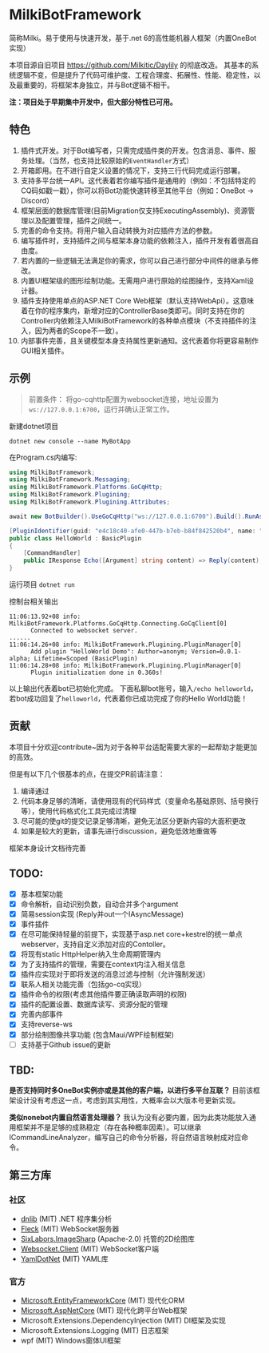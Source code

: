 # MilkiBotFramework
简称Milki。易于使用与快速开发，基于.net 6的高性能机器人框架（内置OneBot实现）

本项目源自旧项目 https://github.com/Milkitic/Daylily 的彻底改造。
其基本的系统逻辑不变，但是提升了代码可维护度、工程合理度、拓展性、性能、稳定性，以及最重要的，将框架本身独立，并与Bot逻辑不相干。

**注：项目处于早期集中开发中，但大部分特性已可用。**

## 特色
1. 插件式开发。对于Bot编写者，只需完成插件类的开发。包含消息、事件、服务处理。（当然，也支持比较原始的`EventHandler`方式）
2. 开箱即用。在不进行自定义设置的情况下，支持三行代码完成运行部署。
3. 支持多平台统一API。这代表着若你编写插件是通用的（例如：不包括特定的CQ码如戳一戳），你可以将Bot功能快速转移至其他平台（例如：OneBot -> Discord）
3. 框架层面的数据库管理(目前Migration仅支持ExecutingAssembly)、资源管理以及配置管理，插件之间统一。
4. 完善的命令支持。将用户输入自动转换为对应插件方法的参数。
5. 编写插件时，支持插件之间与框架本身功能的依赖注入，插件开发有着很高自由度。
6. 若内置的一些逻辑无法满足你的需求，你可以自己进行部分中间件的继承与修改。
7. 内置UI框架级的图形绘制功能。无需用户进行原始的绘图操作，支持Xaml设计器。
8. 插件支持使用单点的ASP.NET Core Web框架（默认支持WebApi）。这意味着在你的程序集内，新增对应的ControllerBase类即可。同时支持在你的Controller内依赖注入MilkiBotFramework的各种单点模块（不支持插件的注入，因为两者的Scope不一致）。
9. 内部事件完善，且关键模型本身支持属性更新通知。这代表着你将更容易制作GUI相关插件。

## 示例

> 前置条件：
> 将go-cqhttp配置为websocket连接，地址设置为`ws://127.0.0.1:6700`，运行并确认正常工作。

新建dotnet项目

`dotnet new console --name MyBotApp`

在Program.cs内编写:

```cs
using MilkiBotFramework;
using MilkiBotFramework.Messaging;
using MilkiBotFramework.Platforms.GoCqHttp;
using MilkiBotFramework.Plugining;
using MilkiBotFramework.Plugining.Attributes;

await new BotBuilder().UseGoCqHttp("ws://127.0.0.1:6700").Build().RunAsync();

[PluginIdentifier(guid: "e4c18c40-afe0-447b-b7eb-b84f842520b4", name: "HelloWorld Demo")]
public class HelloWorld : BasicPlugin
{
    [CommandHandler]
    public IResponse Echo([Argument] string content) => Reply(content);
}
```

运行项目
`dotnet run`

控制台相关输出
```
11:06:13.92+08 info: MilkiBotFramework.Platforms.GoCqHttp.Connecting.GoCqClient[0]
      Connected to websocket server.
......
11:06:14.26+08 info: MilkiBotFramework.Plugining.PluginManager[0]
      Add plugin "HelloWorld Demo": Author=anonym; Version=0.0.1-alpha; Lifetime=Scoped (BasicPlugin)
11:06:14.28+08 info: MilkiBotFramework.Plugining.PluginManager[0]
      Plugin initialization done in 0.360s!
```
以上输出代表着bot已初始化完成。
下面私聊bot账号，输入`/echo helloworld`，若bot成功回复了`helloworld`，代表着你已成功完成了你的Hello World功能！

## 贡献

本项目十分欢迎contribute~因为对于各种平台适配需要大家的一起帮助才能更加的高效。

但是有以下几个很基本的点，在提交PR前请注意：
1. 编译通过
2. 代码本身足够的清晰，请使用现有的代码样式（变量命名基础原则、括号换行等），使用代码格式化工具完成过清理
3. 尽可能的使git的提交记录足够清晰，避免无法区分更新内容的大面积更改
4. 如果是较大的更新，请事先进行discussion，避免低效地重做等

框架本身设计文档待完善

## TODO: 
- [x] 基本框架功能
- [x] 命令解析，自动识别负数，自动合并多个argument
- [x] 简易session实现 (Reply并out一个IAsyncMessage)
- [x] 事件插件
- [x] 在尽可能保持轻量的前提下，实现基于asp.net core+kestrel的统一单点webserver，支持自定义添加对应的Contoller。
- [x] 将现有static HttpHelper纳入生命周期管理内
- [x] 为了支持插件的管理，需要在context内注入相关信息
- [x] 插件应实现对于即将发送的消息过滤与控制（允许强制发送）
- [x] 联系人相关功能完善（包括go-cq实现）
- [x] 插件命令的权限(考虑其他插件要正确读取声明的权限)
- [x] 插件的配置设置、数据库读写、资源分配的管理
- [x] 完善内部事件
- [x] 支持reverse-ws
- [x] 部分绘制图像共享功能 (包含Maui/WPF绘制框架)
- [ ] 支持基于Github issue的更新

## TBD:
**是否支持同时多OneBot实例亦或是其他的客户端，以进行多平台互联？**
目前该框架设计没有考虑这一点，考虑到其实用性，大概率会以大版本号更新实现。

**类似nonebot内置自然语言处理器？**
我认为没有必要内置，因为此类功能放入通用框架并不是足够的成熟稳定（存在各种概率因素）。可以继承ICommandLineAnalyzer，编写自己的命令分析器，将自然语言映射成对应命令。

## 第三方库
### 社区
* [dnlib](https://github.com/0xd4d/dnlib) (MIT) .NET 程序集分析
* [Fleck](https://github.com/statianzo/Fleck) (MIT) WebSocket服务器
* [SixLabors.ImageSharp](https://github.com/SixLabors/ImageSharp) (Apache-2.0) 托管的2D绘图库
* [Websocket.Client](https://github.com/Marfusios/websocket-client) (MIT) WebSocket客户端
* [YamlDotNet](https://github.com/aaubry/YamlDotNet) (MIT) YAML库
### 官方
* [Microsoft.EntityFrameworkCore](https://github.com/dotnet/efcore) (MIT) 现代化ORM
* [Microsoft.AspNetCore](https://github.com/dotnet/aspnetcore) (MIT) 现代化跨平台Web框架
* Microsoft.Extensions.DependencyInjection (MIT) DI框架及实现
* Microsoft.Extensions.Logging (MIT) 日志框架
* wpf (MIT) Windows窗体UI框架
